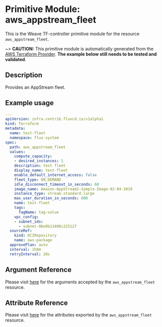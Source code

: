 
# Primitive Module: aws_appstream_fleet

This is the Weave TF-controller primitive module for the resource `aws_appstream_fleet`.

~> **CAUTION:** This primitive module is automatically generated from the [AWS Terraform Provider](https://registry.terraform.io/providers/hashicorp/aws/latest/docs/resources/appstream_fleet). **The example below still needs to be tested and validated**.

## Description

Provides an AppStream fleet.

## Example usage

```yaml
---
apiVersion: infra.contrib.fluxcd.io/v1alpha1
kind: Terraform
metadata:
  name: test-fleet
  namespace: flux-system
spec:
  path: aws_appstream_fleet
  values:
    compute_capacity:
    - desired_instances: 1
    description: test fleet
    display_name: test-fleet
    enable_default_internet_access: false
    fleet_type: ON_DEMAND
    idle_disconnect_timeout_in_seconds: 60
    image_name: Amazon-AppStream2-Sample-Image-02-04-2019
    instance_type: stream.standard.large
    max_user_duration_in_seconds: 600
    name: test-fleet
    tags:
      TagName: tag-value
    vpc_config:
    - subnet_ids:
      - subnet-06e9b13400c225127
  sourceRef:
    kind: OCIRepository
    name: aws-package
  approvePlan: auto
  interval: 1h0m
  retryInterval: 20s
```

## Argument Reference

Please visit [here](https://registry.terraform.io/providers/hashicorp/aws/latest/docs/resources/appstream_fleet#argument-reference) for the arguments accepted by the `aws_appstream_fleet` resource.

## Attribute Reference

Please visit [here](https://registry.terraform.io/providers/hashicorp/aws/latest/docs/resources/appstream_fleet#attributes-reference) for the attributes exported by the `aws_appstream_fleet` resource.
